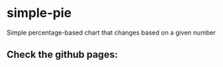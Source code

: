# simple-pie
Simple percentage-based chart that changes based on a given number

## Check the github pages: 
